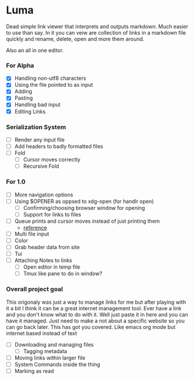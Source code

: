 # Luma

Dead simple link viewer that interprets and outputs markdown. Much easier to use than say. In it you can veiw are collection of links in a markdown file quickly and rename, delete, open and more them around.

Also an all in one editor.

### For Alpha
- [X] Handling non-utf8 characters
- [X] Using the file pointed to as input
- [X] Adding
- [X] Pasting
- [X] Handling bad input
- [X] Editing Links

### Serialization System
- [ ] Render any input file
- [ ] Add headers to badly formatted files
- [ ] Fold
    - [ ] Cursor moves correctly
    - [ ] Recursive Fold

### For 1.0 
- [ ] More navigation options
- [ ] Using $OPENER as oppsed to xdg-open (for handlr open)
    - [ ] Confirming/choosing browser window for opening
    - [ ] Support for links to files
- [ ] Queue prints and cursor moves instead of just printing them
    - [reference](https://docs.rs/crossterm/latest/crossterm/trait.QueueableCommand.html)
- [ ] Multi file input 
- [ ] Color
- [ ] Grab header data from site
- [ ] Tui
- [ ] Attaching Notes to links
    - [ ] Open editor in temp file
    - [ ] Tmux like pane to do in window?

### Overall project goal

This origonaly was just a way to manage links for me but after playing with it a bit I think it can be a
great internet management tool. Ever have a link and you don't know what to do with it. Well just paste
it in here and you can have it managed. Just need to make a not about a specific website so you can go back
later. This has got you covered. Like emacs org mode but internet based instead of text

- [ ] Downloading and managing files
    - [ ] Tagging metadata
- [ ] Moving links within larger file
- [ ] System Commands inside the thing
- [ ] Marking as read
